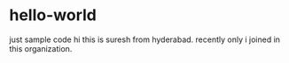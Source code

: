 # hello-world
just sample code
hi this is suresh from hyderabad.
recently only i joined in this organization.
